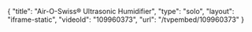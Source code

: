 {
    "title": "Air-O-Swiss&reg; Ultrasonic Humidifier",
    "type": "solo",
    "layout": "iframe-static",
    "videoId": "109960373",
    "url": "\/tvpembed\/109960373"
}
